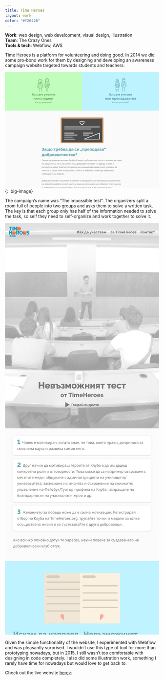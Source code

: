 ```yaml
---
title: Time Heroes
layout: work
color: "#f26426"
---
```


**Work**: web design, web development, visual design, illustration<br>
**Team**: The Crazy Ones<br>
**Tools & tech**: Webflow, AWS

Time Heroes is a platform for volunteering and doing good. In 2014 we did some pro-bono work for them by designing and developing an awareness campaign website targeted towards students and teachers.

![](/images/work/time-heroes/time-heroes1.jpg){: .big-image}

The campaign’s name was “The impossible test”. The organizers split a room full of people into two groups and asks them to solve a written task. The key is that each group only has half of the information needed to solve the task, so self they need to self-organize and work together to solve it.

![](/images/work/time-heroes/time-heroes2.jpg)
![](/images/work/time-heroes/time-heroes3.jpg)

Given the simple functionality of the website, I experimented with Webflow and was pleasantly surprised. I wouldn’t use this type of tool for more than prototyping nowadays, but in 2015, I still wasn’t too comfortable with designing in code completely. I also did some illustration work, something I rarely have time for nowadays but would love to get back to.

Check out the live website <a href="https://timeheroes.org/theimpossibletest/" target="_blank">here↗</a>